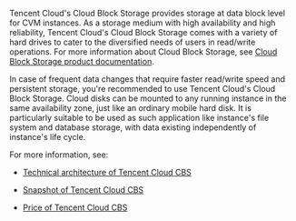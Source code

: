 Tencent Cloud's Cloud Block Storage provides storage at data block level for CVM instances. As a storage medium with high availability and high reliability, Tencent Cloud's Cloud Block Storage comes with a variety of hard drives to cater to the diversified needs of users in read/write operations. For more information about Cloud Block Storage, see [Cloud Block Storage product documentation](https://cloud.tencent.com/doc/product/362).

In case of frequent data changes that require faster read/write speed and persistent storage, you're recommended to use Tencent Cloud's Cloud Block Storage. Cloud disks can be mounted to any running instance in the same availability zone, just like an ordinary mobile hard disk. It is particularly suitable to be used as such application like instance's file system and database storage, with data existing independently of instance's life cycle. 

For more information, see:

- [Technical architecture of Tencent Cloud CBS](/doc/product/362/4137)

- [Snapshot of Tencent Cloud CBS](https://cloud.tencent.com/doc/product/362/2455)

- [Price of Tencent Cloud CBS](https://cloud.tencent.com/doc/product/362/2413)